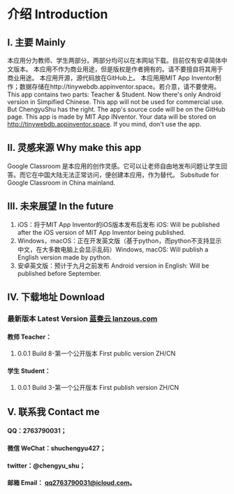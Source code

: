 # 介绍 Introduction
## I. 主要 Mainly
本应用分为教师、学生两部分。两部分均可以在本网站下载。目前仅有安卓简体中文版本。
本应用不作为商业用途，但是版权是作者拥有的。请不要擅自将其用于商业用途。
本应用开源，源代码放在GitHub上。
本应用用MIT App Inventor制作；数据存储在http://tinywebdb.appinventor.space。若介意，请不要使用。
This app contains two parts: Teacher & Student. Now there's only Android version in Simpified Chinese.
This app will not be used for commercial use. But ChengyuShu has the right.
The app's source code will be on the GitHub page.
This app is made by MIT App INventor. Your data will be stored on http://tinywebdb.appinventor.space. If you mind, don't use the app.
## II. 灵感来源 Why make this app
Google Classroom 是本应用的创作灵感。它可以让老师自由地发布问题让学生回答。而它在中国大陆无法正常访问，便创建本应用，作为替代。
Subsitude for Google Classroom in China mainland.
## III. 未来展望 In the future
1. iOS：将于MIT App Inventor的iOS版本发布后发布 iOS: Will be published after the iOS version of MIT App Inventor being published.
2. Windows，macOS：正在开发英文版（基于python，而python不支持显示中文，在大多数电脑上会显示乱码）Windows, macOS: Will publish a English version made by python.
3. 安卓英文版：预计于九月之前发布 Android version in English: Will be published before September.
## IV. 下载地址 Download
### 最新版本 Latest Version [蓝奏云 lanzous.com](https://www.lanzous.com/b758209)
#### 教师 Teacher：
1) 0.0.1 Build 8-第一个公开版本 First public version ZH/CN
#### 学生 Student：
1) 0.0.1 Build 3-第一个公开版本 First publish version ZH/CN
## V. 联系我 Contact me
#### QQ：2763790031；
#### 微信 WeChat：shuchengyu427；
#### twitter：@chengyu_shu；
#### 邮箱 Email： qq2763790031@icloud.com。
